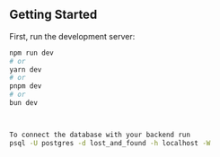 ## Getting Started

First, run the development server:

```bash
npm run dev
# or
yarn dev
# or
pnpm dev
# or
bun dev



To connect the database with your backend run
psql -U postgres -d lost_and_found -h localhost -W
```
